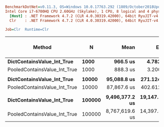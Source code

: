 ``` ini

BenchmarkDotNet=v0.11.3, OS=Windows 10.0.17763.292 (1809/October2018Update/Redstone5)
Intel Core i7-6700HQ CPU 2.60GHz (Skylake), 1 CPU, 8 logical and 4 physical cores
  [Host] : .NET Framework 4.7.2 (CLR 4.0.30319.42000), 64bit RyuJIT-v4.7.3324.0
  Clr    : .NET Framework 4.7.2 (CLR 4.0.30319.42000), 64bit RyuJIT-v4.7.3324.0

Job=Clr  Runtime=Clr  

```
|                       Method |      N |           Mean |         Error |        StdDev | Ratio | Gen 0/1k Op | Gen 1/1k Op | Gen 2/1k Op | Allocated Memory/Op |
|----------------------------- |------- |---------------:|--------------:|--------------:|------:|------------:|------------:|------------:|--------------------:|
|   **DictContainsValue_Int_True** |   **1000** |       **966.5 us** |      **4.782 us** |      **4.473 us** |  **1.00** |           **-** |           **-** |           **-** |                   **-** |
| PooledContainsValue_Int_True |   1000 |       888.3 us |      3.200 us |      2.993 us |  0.92 |           - |           - |           - |                   - |
|                              |        |                |               |               |       |             |             |             |                     |
|   **DictContainsValue_Int_True** |  **10000** |    **95,088.8 us** |    **271.124 us** |    **253.610 us** |  **1.00** |           **-** |           **-** |           **-** |                   **-** |
| PooledContainsValue_Int_True |  10000 |    87,867.6 us |    402.612 us |    376.603 us |  0.92 |           - |           - |           - |                   - |
|                              |        |                |               |               |       |             |             |             |                     |
|   **DictContainsValue_Int_True** | **100000** | **9,496,377.2 us** | **19,147.114 us** | **14,948.807 us** |  **1.00** |           **-** |           **-** |           **-** |                   **-** |
| PooledContainsValue_Int_True | 100000 | 8,767,619.6 us | 14,397.541 us | 12,022.599 us |  0.92 |           - |           - |           - |                   - |
